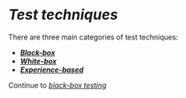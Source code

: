 # *Test techniques*

There are three main categories of test techniques:
* ***[Black-box](/1/2/2/1.Black_Box_Testing.md)***
* ***[White-box](/1/2/2/2.White_Box_Testing.md)***
* ***[Experience-based](/1/2/2/3.Experience_Based_Testing.md)***

Continue to *[black-box testing](/1/2/2/1.Black_Box_Testing.md)*